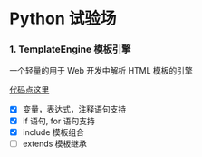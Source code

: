 # Python 试验场

### 1. TemplateEngine 模板引擎

一个轻量的用于 Web 开发中解析 HTML 模板的引擎

[代码点这里](./TemplateEngine)

- [X] 变量，表达式，注释语句支持
- [X] if 语句, for 语句支持
- [X] include 模板组合
- [ ] extends 模板继承